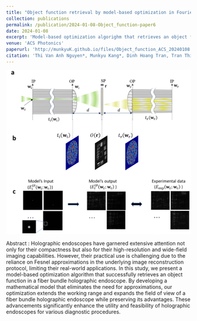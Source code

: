 ```yaml
---
title: "Object function retrieval by model-based optimization in Fourier holographic endoscopy"
collection: publications
permalink: /publication/2024-01-08-Object_function-paper6
date: 2024-01-08
excerpt: 'Model-based optimization algorighm that retrieves an object function in a fiber bundle holographic endoscope'
venue: 'ACS Photonics'
paperurl: 'http://munkyuK.github.io/files/Object_function_ACS_20240108.pdf'
citation: 'Thi Van Anh Nguyen*, Munkyu Kang*, Dinh Hoang Tran, Tran Thinh Le, Youngwoon Choi, and Wonshik Choi, &quot;Object function retrieval by model-based optimization in Fourier holographic endoscopy&quot;, <i>ACS Photonics</i>., 11, 385 (2024).'
---
```


![Optimization](https://github.com/munkyuK/munkyuK.github.io/blob/master/images/Optimization.png?raw=true)

Abstract : Holographic endoscopes have garnered extensive attention not only for their compactness but also for their high-resolution and wide-field imaging capabilities. However, their practical use is challenging due to the reliance on Fesnel approximations in the underlying image reconstruction protocol, limiting their real-world applications. In this study, we present a model-based optimization algorithm that successfully retrieves an object function in a fiber bundle holographic endoscope. By developing a mathematical model that eliminates the need for approximations, our optimization extends the working range and expands the field of view of a fiber bundle holographic endoscope while preserving its advantages. These advancements significantly enhance the utility and feasibility of holographic endoscopes for various diagnostic procedures.
